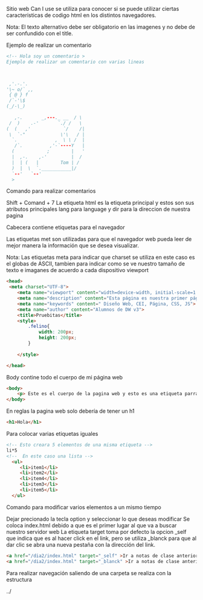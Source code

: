Sitio web Can I use se utiliza para conocer si se puede utilizar ciertas caracteristicas de codigo html en los distintos navegadores.

Nota: El texto alternativo debe ser obligatorio en las imagenes y no debe de ser confundido con el title.

Ejemplo de realizar un comentario

```html
<!-- Hola soy un comentario >
Ejemplo de realizar un comentario con varias lineas


 
 ,'.-.'.         
'\~ o/` ,,
 { @ } f
 /`-'\$ 
(_/-\_)          
 
   ,-.       _,---._ __  / \
 /  )    .-'       `./ /   \
(  (   ,'            `/    /|
 \  `-"             \'\   / |
  `.              ,  \ \ /  |
   /`.          ,'-`----Y   |
  (            ;        |   '
  |  ,-.    ,-'         |  /
  |  | (   |        Tom | /
  )  |  \  `.___________|/
  `--'   `--'
  >
```
Comando para realizar comentarios

Shift + Comand + 7
La etiqueta html es la etiqueta principal y estos son sus atributos principales lang para language y dir para la direccion de nuestra pagina

<html lang = "en" dir="ltr">

</html>
Cabecera contiene etiquetas para el navegador

Las etiquetas met son utilizadas para que el navegador web pueda leer de mejor manera la información que se desea visualizar.

Nota: Las etiquetas meta para indicar que charset se utiliza en este caso es el globas de ASCII, tambien para indicar como se ve nuestro tamaño de texto e imaganes de acuerdo a cada dispositivo viewport

```html
<head> 
 <meta charset="UTF-8">
    <meta name="viewport" content="width=device-width, initial-scale=1.0">
    <meta name="description" content="Esta página es nuestra primer página realizada en el Módulo de DW">
    <meta name="keywords" content=" Diseño Web, CEI, Página, CSS, JS">
    <meta name="author" content="Alumnos de DW v3">
    <title>Pruebitas</title>
    <style>
        .felino{
            width: 200px;
            height: 200px;
        }
        
    </style>

</head>
```
Body contine todo el cuerpo de mi página web
```html
<body>
    <p> Este es el cuerpo de la pagina web y esto es una etiqueta parrafo</p>
</body>    
```
En reglas la pagina web solo debería de tener un h1
```html
<h1>Hola</h1>
```
Para colocar varias etiquetas iguales
```html
<!-- Esto creara 5 elementos de una misma etiqueta -->
li*5
<!--  En este caso una lista -->
  <ul>
     <li>item1</li>
     <li>item2</li>
     <li>item4</li>
     <li>item3</li>
     <li>item5</li>
  </ul>
```
Comando para modificar varios elementos a un mismo tiempo

Dejar precionado la tecla option y seleccionar lo que deseas modificar
Se coloca index.html debido a que es el primer lugar al que va a buscar nuestro servidor web La etiqueta target toma por defecto la opcion _self que indica que es al hacer click en el link, pero se utiliza _blanck para que al dar clic se abra una nueva pestaña con la dirección del link.

```html
<a href="/dia2/index.html" target="_self" >Ir a notas de clase anterior</a>
<a href="/dia2/index.html" target="_blanck" >Ir a notas de clase anterior</a>
```
Para realizar navegación saliendo de una carpeta se realiza con la estructura

../